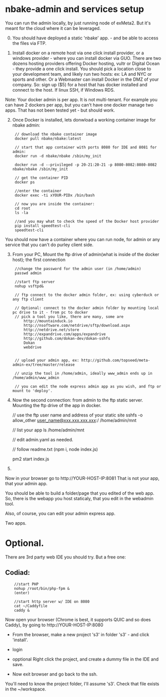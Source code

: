 # nbake-admin and services setup

You can run the admin locally, by just running node of exMeta2. But it's meant for the cloud where it can be leveraged.

0. You should have deployed a static 'nbake' app. - and be able to access the files via FTP.

1. Install docker on a remote host via one click install provider, or a windows provider - where you can install docker via GUO. There are two dozens hosting providers offering Docker hosting, vultr or Digital Ocean - they provide a
one click install. You should pick a location close to your development team, and likely run two hosts: ex: LA and NYC or sports and other. Or a Webmaster can install Docker in the DMZ of your company.
So: sign up ($5) for a host that has docker installed and connect to the host. If linux SSH, if Windows RDS.

Note: Your docker admin is per app. It is not multi-tenant. For example you can have 2 dockers per app, but you can't have one docker manage two apps. That has not been tested yet - but should work.


2. Once Docker is installed, lets donwload a working container image for nbake admin:

		// download the nbake container image
		docker pull nbake/nbake:latest

		// start that app container with ports 8080 for IDE and 8081 for admin:
		docker run -d nbake/nbake /sbin/my_init

		docker run -d --privileged -p 20-21:20-21 -p 8080-8082:8080-8082 nbake/nbake /sbin/my_init

		// get the container PID
		docker ps

		//enter the container
		docker exec -ti xYOUR-PIDx /bin/bash

		// now you are inside the container:
		cd root
		ls -la

		//and you may what to check the speed of the Docker host provider
		pip install speedtest-cli
		speedtest-cli

You should now have a container where you can run node, for admin or any service that you can't do purley client side.

3. From your PC, Mount the ftp drive of admin(what is inside of the docker host); the first connection

		//change the password for the admin user (in /home/admin)
		passwd admin

		//start ftp server
		nohup vsftpd&

		// ftp connect to the docker admin folder, ex: using cyberduck or any ftp client

		// Optional: connect to the docker admin folder by mounting local pc drive to it - from pc to docker
		// pick a tool you like, there are many, some are
			http://mountainduck.io
			http://nsoftware.com/netdrive/sftp/download.aspx
			http://netdrive.net/store
			http://expandrive.com/apps/expandrive
			http://github.com/dokan-dev/dokan-sshfs
			Dokan
			webdrive


		// upload your admin app, ex: http://github.com/topseed/meta-admin-ex/tree/master/release

		// unzip the tool in /home/admin, ideally www_admin ends up in /home/admin/www_admin

		// you can edit the node express admin app as you wish, and ftp or mount to 'deploy'.

4. Now the second connection: from admin to the ftp static server. Mounting the ftp drive of the app in docker.

	// use the ftp user name and address of your static site
	sshfs -o allow_other user_name@xxx.xxx.xxx.xxx:/ /home/admin/mnt

	// list your app
	ls /home/admin/mnt

	// edit admin.yaml as needed.

	// follow readme.txt (npm i, node index.js)

	pm2 start index.js

6.

Now in your browser go to http://YOUR-HOST-IP:8081
That is not your app, that your admin app.

You should be able to build a folder/page that you edited of the web app.
So, there is the webapp you host staticaly, that you edit in the webadmin tool.

Also, of course, you can edit your admin express app.

Two apps.


# Optional.

There are 3rd party web IDE you should try.
But a free one:

## Codiad:
		//start PHP
		nohup /root/bin/php-fpm &
		(enter)

		//start http server w/ IDE on 8080
		cat ~/Caddyfile
		caddy &


 Now open your browser (Chrome is best, it supports QUIC and so does Caddy), by going to http://YOUR-HOST-IP:8080

- From the browser, make a new project 's3' in folder 's3' - and click 'install'.

- login

- opptional Right click the project, and create a dummy file in the IDE and save.

- Now exit browser and go back to the ssh.

You'll need to know the project folder, I'll assume 's3'. Check that file exists in the ~/workspace.

